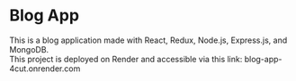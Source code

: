 # Blog App
This is a blog application made with React, Redux, Node.js, Express.js, and MongoDB.\
This project is deployed on Render and accessible via this link: blog-app-4cut.onrender.com
